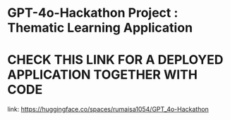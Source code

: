 # GPT-4o-Hackathon Project : Thematic Learning Application

# CHECK THIS LINK FOR A DEPLOYED APPLICATION TOGETHER WITH CODE

link: https://huggingface.co/spaces/rumaisa1054/GPT_4o-Hackathon
